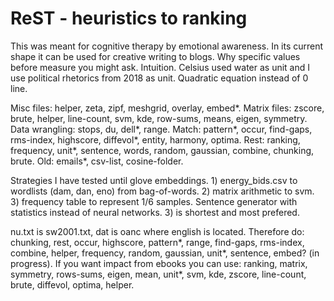 # ReST - heuristics to ranking
This was meant for cognitive therapy by emotional awareness. In its current shape it can be used for creative writing to blogs. Why specific values before measure you might ask. Intuition. Celsius used water as unit and I use political rhetorics from 2018 as unit. Quadratic equation instead of 0 line. 

Misc files: helper, zeta, zipf, meshgrid, overlay, embed*. Matrix files: zscore, brute, helper, line-count, svm, kde, row-sums, means, eigen, symmetry. Data wrangling: stops, du, dell*, range. Match: pattern*, occur, find-gaps, rms-index, highscore, diffevol*, entity, harmony, optima. Rest: ranking, frequency, unit*, sentence, words, random, gaussian, combine, chunking, brute. Old: emails*, csv-list, cosine-folder. 

Strategies I have tested until glove embeddings. 1) energy_bids.csv to wordlists (dam, dan, eno) from bag-of-words. 2) matrix arithmetic to svm. 3) frequency table to represent 1/6 samples. Sentence generator with statistics instead of neural networks. 3) is shortest and most prefered. 

nu.txt is sw2001.txt, dat is oanc where english is located. Therefore do: chunking, rest, occur, highscore, pattern*, range, find-gaps, rms-index, combine, helper, frequency, random, gaussian, unit*, sentence, embed? (in progress). If you want impact from ebooks you can use: ranking, matrix, symmetry, rows-sums, eigen, mean, unit*, svm, kde, zscore, line-count, brute, diffevol, optima, helper. 
